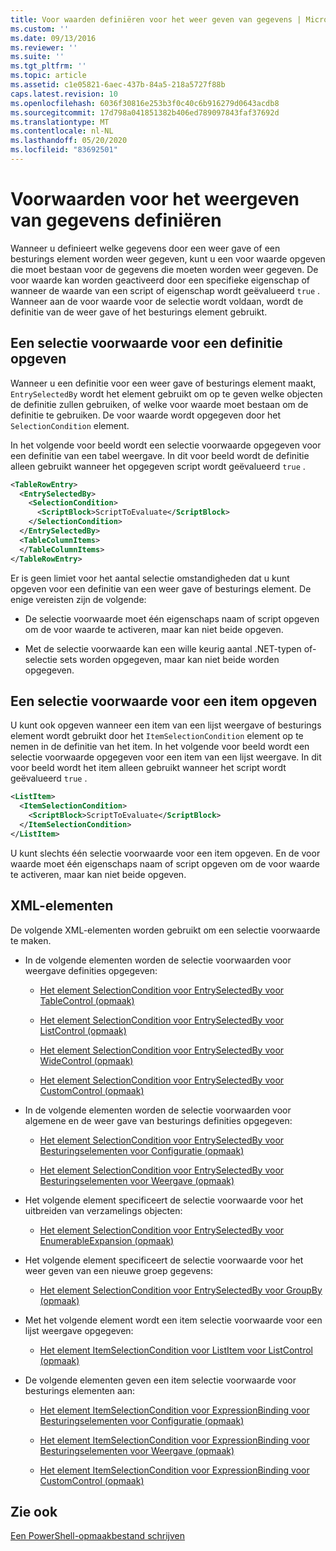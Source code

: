 ```yaml
---
title: Voor waarden definiëren voor het weer geven van gegevens | Microsoft Docs
ms.custom: ''
ms.date: 09/13/2016
ms.reviewer: ''
ms.suite: ''
ms.tgt_pltfrm: ''
ms.topic: article
ms.assetid: c1e05821-6aec-437b-84a5-218a5727f88b
caps.latest.revision: 10
ms.openlocfilehash: 6036f30816e253b3f0c40c6b916279d0643acdb8
ms.sourcegitcommit: 17d798a041851382b406ed789097843faf37692d
ms.translationtype: MT
ms.contentlocale: nl-NL
ms.lasthandoff: 05/20/2020
ms.locfileid: "83692501"
---
```

# <a name="defining-conditions-for-displaying-data"></a>Voorwaarden voor het weergeven van gegevens definiëren

Wanneer u definieert welke gegevens door een weer gave of een besturings element worden weer gegeven, kunt u een voor waarde opgeven die moet bestaan voor de gegevens die moeten worden weer gegeven. De voor waarde kan worden geactiveerd door een specifieke eigenschap of wanneer de waarde van een script of eigenschap wordt geëvalueerd `true` . Wanneer aan de voor waarde voor de selectie wordt voldaan, wordt de definitie van de weer gave of het besturings element gebruikt.

## <a name="specifying-a-selection-condition-for-a-definition"></a>Een selectie voorwaarde voor een definitie opgeven

Wanneer u een definitie voor een weer gave of besturings element maakt, `EntrySelectedBy` wordt het element gebruikt om op te geven welke objecten de definitie zullen gebruiken, of welke voor waarde moet bestaan om de definitie te gebruiken. De voor waarde wordt opgegeven door het `SelectionCondition` element.

In het volgende voor beeld wordt een selectie voorwaarde opgegeven voor een definitie van een tabel weergave. In dit voor beeld wordt de definitie alleen gebruikt wanneer het opgegeven script wordt geëvalueerd `true` .

```xml
<TableRowEntry>
  <EntrySelectedBy>
    <SelectionCondition>
      <ScriptBlock>ScriptToEvaluate</ScriptBlock>
    </SelectionCondition>
  </EntrySelectedBy>
  <TableColumnItems>
  </TableColumnItems>
</TableRowEntry>

```

Er is geen limiet voor het aantal selectie omstandigheden dat u kunt opgeven voor een definitie van een weer gave of besturings element. De enige vereisten zijn de volgende:

- De selectie voorwaarde moet één eigenschaps naam of script opgeven om de voor waarde te activeren, maar kan niet beide opgeven.

- Met de selectie voorwaarde kan een wille keurig aantal .NET-typen of-selectie sets worden opgegeven, maar kan niet beide worden opgegeven.

## <a name="specifying-a-selection-condition-for-an-item"></a>Een selectie voorwaarde voor een item opgeven

U kunt ook opgeven wanneer een item van een lijst weergave of besturings element wordt gebruikt door het `ItemSelectionCondition` element op te nemen in de definitie van het item. In het volgende voor beeld wordt een selectie voorwaarde opgegeven voor een item van een lijst weergave. In dit voor beeld wordt het item alleen gebruikt wanneer het script wordt geëvalueerd `true` .

```xml
<ListItem>
  <ItemSelectionCondition>
    <ScriptBlock>ScriptToEvaluate</ScriptBlock>
  </ItemSelectionCondition>
</ListItem>

```

U kunt slechts één selectie voorwaarde voor een item opgeven. En de voor waarde moet één eigenschaps naam of script opgeven om de voor waarde te activeren, maar kan niet beide opgeven.

## <a name="xml-elements"></a>XML-elementen

 De volgende XML-elementen worden gebruikt om een selectie voorwaarde te maken.

- In de volgende elementen worden de selectie voorwaarden voor weergave definities opgegeven:

  - [Het element SelectionCondition voor EntrySelectedBy voor TableControl (opmaak)](./selectioncondition-element-for-entryselectedby-for-tablecontrol-format.md)

  - [Het element SelectionCondition voor EntrySelectedBy voor ListControl (opmaak)](./selectioncondition-element-for-entryselectedby-for-listcontrol-format.md)

  - [Het element SelectionCondition voor EntrySelectedBy voor WideControl (opmaak)](./selectioncondition-element-for-entryselectedby-for-widecontrol-format.md)

  - [Het element SelectionCondition voor EntrySelectedBy voor CustomControl (opmaak)](./selectioncondition-element-for-entryselectedby-for-customcontrol-format.md)

- In de volgende elementen worden de selectie voorwaarden voor algemene en de weer gave van besturings definities opgegeven:

  - [Het element SelectionCondition voor EntrySelectedBy voor Besturingselementen voor Configuratie (opmaak)](./selectioncondition-element-for-entryselectedby-for-controls-for-configuration-format.md)

  - [Het element SelectionCondition voor EntrySelectedBy voor Besturingselementen voor Weergave (opmaak)](./selectioncondition-element-for-entryselectedby-for-controls-for-view-format.md)

- Het volgende element specificeert de selectie voorwaarde voor het uitbreiden van verzamelings objecten:

  - [Het element SelectionCondition voor EntrySelectedBy voor EnumerableExpansion (opmaak)](./selectioncondition-element-for-entryselectedby-for-enumerableexpansion-format.md)

- Het volgende element specificeert de selectie voorwaarde voor het weer geven van een nieuwe groep gegevens:

  - [Het element SelectionCondition voor EntrySelectedBy voor GroupBy (opmaak)](./selectioncondition-element-for-entryselectedby-for-groupby-format.md)

- Met het volgende element wordt een item selectie voorwaarde voor een lijst weergave opgegeven:

  - [Het element ItemSelectionCondition voor ListItem voor ListControl (opmaak)](./itemselectioncondition-element-for-listitem-for-listcontrol-format.md)

- De volgende elementen geven een item selectie voorwaarde voor besturings elementen aan:

  - [Het element ItemSelectionCondition voor ExpressionBinding voor Besturingselementen voor Configuratie (opmaak)](./itemselectioncondition-element-for-expressionbinding-for-controls-for-configuration-format.md)

  - [Het element ItemSelectionCondition voor ExpressionBinding voor Besturingselementen voor Weergave (opmaak)](./itemselectioncondition-element-for-expressionbinding-for-controls-for-view-format.md)

  - [Het element ItemSelectionCondition voor ExpressionBinding voor CustomControl (opmaak)](./itemselectioncondition-element-for-expressionbinding-for-customcontrol-format.md)

## <a name="see-also"></a>Zie ook

[Een PowerShell-opmaakbestand schrijven](./writing-a-powershell-formatting-file.md)
